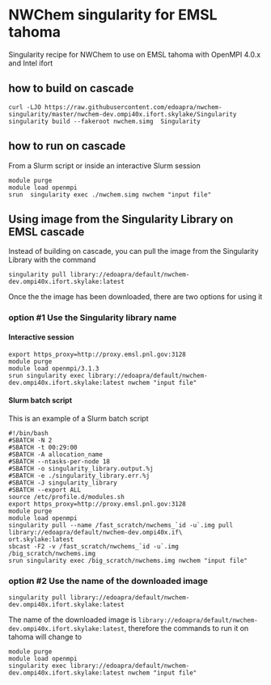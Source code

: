 # NWChem singularity for EMSL tahoma

Singularity recipe for NWChem to use on EMSL tahoma with OpenMPI 4.0.x and Intel ifort

## how to build on cascade
```
curl -LJO https://raw.githubusercontent.com/edoapra/nwchem-singularity/master/nwchem-dev.ompi40x.ifort.skylake/Singularity
singularity build --fakeroot nwchem.simg  Singularity
```
## how to run on cascade

From a Slurm script or inside an interactive Slurm session
```
module purge
module load openmpi
srun  singularity exec ./nwchem.simg nwchem "input file"
```
## Using image from the Singularity Library on EMSL cascade
Instead of building on cascade, you can pull the image from the Singularity Library with the command

```
singularity pull library://edoapra/default/nwchem-dev.ompi40x.ifort.skylake:latest
```
Once the the image has been downloaded, there are two options for using it

### option \#1 Use the Singularity library name

#### Interactive session
```
export https_proxy=http://proxy.emsl.pnl.gov:3128
module purge
module load openmpi/3.1.3
srun singularity exec library://edoapra/default/nwchem-dev.ompi40x.ifort.skylake:latest nwchem "input file"
```

#### Slurm batch script

This is an example of a Slurm batch script
```
#!/bin/bash
#SBATCH -N 2
#SBATCH -t 00:29:00
#SBATCH -A allocation_name
#SBATCH --ntasks-per-node 18
#SBATCH -o singularity_library.output.%j
#SBATCH -e ./singularity_library.err.%j
#SBATCH -J singularity_library
#SBATCH --export ALL
source /etc/profile.d/modules.sh
export https_proxy=http://proxy.emsl.pnl.gov:3128
module purge
module load openmpi
singularity pull --name /fast_scratch/nwchems_`id -u`.img pull library://edoapra/default/nwchem-dev.ompi40x.if\
ort.skylake:latest
sbcast -F2 -v /fast_scratch/nwchems_`id -u`.img /big_scratch/nwchems.img
srun singularity exec /big_scratch/nwchems.img nwchem "input file"
```


### option \#2 Use the name of the downloaded image
```
singularity pull library://edoapra/default/nwchem-dev.ompi40x.ifort.skylake:latest
```
The name of the downloaded image is `library://edoapra/default/nwchem-dev.ompi40x.ifort.skylake:latest`, therefore the commands to run it on tahoma will change to

```
module purge
module load openmpi
singularity exec library://edoapra/default/nwchem-dev.ompi40x.ifort.skylake:latest nwchem "input file"
```
